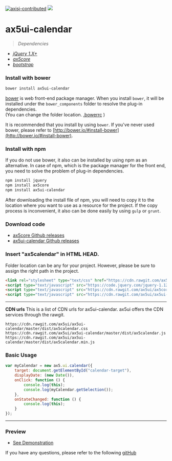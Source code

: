 [![axisj-contributed](https://img.shields.io/badge/AXISJ.com-Contributed-green.svg)](https://github.com/axisj) ![](https://img.shields.io/badge/Seowoo-Mondo&Thomas-red.svg)

# ax5ui-calendar

> *Dependencies*
* _[jQuery 1.X+](http://jquery.com/)_
* _[ax5core](http://ax5.io/ax5core)_
* _[bootstrap](http://getbootstrap.com/)_


### Install with bower
```sh
bower install ax5ui-calendar
```
[bower](http://bower.io/#install-bower) is web front-end package manager.
When you install `bower`, it will be installed under the `bower_components` folder to resolve the plug-in dependencies.  
(You can change the folder location. [.bowerrc](http://bower.io/docs/config/#bowerrc-specification) )

It is recommended that you install by using `bower`. 
If you've never used bower, please refer to [http://bower.io/#install-bower](http://bower.io/#install-bower).

### Install with npm
If you do not use bower, it also can be installed by using npm as an alternative.
In case of npm, which is the package manager for the front end, you need to solve the problem of plug-in dependencies.

```sh
npm install jquery
npm install ax5core
npm install ax5ui-calendar
```

After downloading the install file of npm, you will need to copy it to the location where you want to use as a resource for the project.
If the copy process is inconvenient, it also can be done easily by using `gulp` or `grunt`.

### Download code
- [ax5core Github releases](https://github.com/ax5ui/ax5core/releases)
- [ax5ui-calendar Github releases](https://github.com/ax5ui/ax5ui-calendar/releases)

### Insert "ax5calendar" in HTML HEAD.
Folder location can be any for your project. However, please be sure to assign the right path in the project.

```html
<link rel="stylesheet" type="text/css" href="https://cdn.rawgit.com/ax5ui/ax5ui-calendar/master/dist/ax5calendar.css">
<script type="text/javascript" src="https://code.jquery.com/jquery-1.12.3.min.js"></script>
<script type="text/javascript" src="https://cdn.rawgit.com/ax5ui/ax5core/master/dist/ax5core.min.js"></script>
<script type="text/javascript" src="https://cdn.rawgit.com/ax5ui/ax5ui-calendar/master/dist/ax5calendar.min.js"></script>
```
***

**CDN urls**
This is a list of CDN urls for ax5ui-calendar. ax5ui offers the CDN services through the rawgit.
```
https://cdn.rawgit.com/ax5ui/ax5ui-calendar/master/dist/ax5calendar.css
https://cdn.rawgit.com/ax5ui/ax5ui-calendar/master/dist/ax5calendar.js
https://cdn.rawgit.com/ax5ui/ax5ui-calendar/master/dist/ax5calendar.min.js
```

### Basic Usage
```js
var myCalendar = new ax5.ui.calendar({
    target: document.getElementById("calendar-target"),
    displayDate: (new Date()),
    onClick: function () {
        console.log(this);
        console.log(myCalendar.getSelection());
    },
    onStateChanged: function () {
        console.log(this);
    }
});
```

- - -


### Preview
- [See Demonstration](http://ax5.io/ax5ui-calendar/demo/index.html)

If you have any questions, please refer to the following [gitHub](https://github.com/ax5ui/ax5ui-kernel)